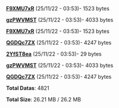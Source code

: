 [**F9XMU7xR**](/data/F9XMU7xR.txt) (25/11/22 - 03:53)- 1523 bytes

[**gzPWVMST**](/data/gzPWVMST.txt) (25/11/22 - 03:53)- 4033 bytes

[**F9XMU7xR**](/data/F9XMU7xR.txt) (25/11/22 - 03:53)- 1523 bytes

[**QGDQc7ZX**](/data/QGDQc7ZX.txt) (25/11/22 - 03:53)- 4247 bytes

[**2YfST8ea**](/data/2YfST8ea.txt) (25/11/22 - 03:53)- 29 bytes

[**gzPWVMST**](/data/gzPWVMST.txt) (25/11/22 - 03:53)- 4033 bytes

[**QGDQc7ZX**](/data/QGDQc7ZX.txt) (25/11/22 - 03:53)- 4247 bytes

**Total Datas**: 4821

**Total Size**: 26.21 MB / 26.2 MB